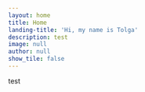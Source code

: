 ```yaml
---
layout: home
title: Home
landing-title: 'Hi, my name is Tolga'
description: test
image: null
author: null
show_tile: false
---
```


test
